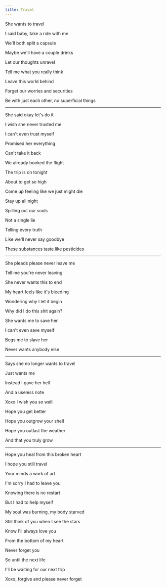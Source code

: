 ```yaml
---
title: Travel 
---
```



She wants to travel

I said baby, take a ride with me 

We'll both split a capsule

Maybe we'll have a couple drinks

Let our thoughts unravel

Tell me what you really think 

Leave this world behind

Forget our worries and securities

Be with just each other, no superficial things

---

She said okay let's do it

I wish she never trusted me 

I can't even trust myself

Promised her everything

Can't take it back

We already booked the flight

The trip is on tonight

About to get so high

Come up feeling like we just might die

Stay up all night

Spilling out our souls

Not a single lie

Telling every truth 

Like we'll never say goodbye

These substances taste like pesticides

---

She pleads please never leave me

Tell me you're never leaving

She never wants this to end

My heart feels like it's bleeding

Wondering why I let it begin

Why did I do this shit again? 

She wants me to save her

I can't even save myself

Begs me to slave her

Never wants anybody else

---

Says she no longer wants to travel

Just wants me

Instead I gave her hell 

And a useless note

Xoxo I wish you so well 

Hope you get better

Hope you outgrow your shell 

Hope you outlast the weather

And that you truly grow

---

Hope you heal from this broken heart

I hope you still travel

Your minds a work of art

I'm sorry I had to leave you 

Knowing there is no restart

But I had to help myself

My soul was burning, my body starved

Still think of you when I see the stars

Know I'll always love you 

From the bottom of my heart

Never forget you

So until the next life

I'll be waiting for our next trip 

Xoxo, forgive and please never forget
